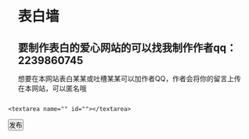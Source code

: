 <!DOCTYPE html>
<html lang="zh-CN">
<head>
  <meta charset="UTF-8">
  <meta name="viewport" content="width=device-width, initial-scale=1.0">
  <title>表白墙初代</title>
  <style>
	 
    body {
      margin:0px;
		background: #f4c4f3;  /* fallback for old browsers */
background: -webkit-linear-gradient(to right, #fc67fa, #f4c4f3);  /* Chrome 10-25, Safari 5.1-6 */
background: linear-gradient(to right, #fc67fa, #f4c4f3); /* W3C, IE 10+/ Edge, Firefox 16+, Chrome 26+, Opera 12+, Safari 7+ */

		
    }
    *{
      margin: 0px;
      padding: 0px;
    }
    li {
      list-style: none;
      width: 500px;
      height: 300px;
      margin-top: 5px;
    background: #00c3ff;  /* fallback for old browsers */
background: -webkit-linear-gradient(to right, #ffff1c, #00c3ff);  /* Chrome 10-25, Safari 5.1-6 */
background: linear-gradient(to right, #ffff1c, #00c3ff); /* W3C, IE 10+/ Edge, Firefox 16+, Chrome 26+, Opera 12+, Safari 7+ */

	  }
    textarea{
      width: 200px;
      height: 80px;
    } 
  </style>
</head>
<body>
	<div style="padding:20px;margin-top:0px;height:210px;">
<h1>表白墙</h1>

<h2>要制作表白的爱心网站的可以找我制作作者qq：2239860745</h2>
<p>想要在本网站表白某某或吐槽某某可以加作者QQ，作者会将你的留言上传在本网站，可以匿名哦</p>


</div>

	<textarea name="" id=""></textarea>
  <button>发布</button>
  <ul>
     
  </ul>
  <script>
    //获取元素
    var btn = document.querySelector('button');
    var text = document.querySelector('textarea');
    var ul = document.querySelector('ul');
    //注册时间
    btn.onclick = function(){
      if(text.value == ''){
        alert("您没有输入内容。")
        return false;
      }else{
        var li = document.createElement('li');
        li.innerHTML = text.value;
        //ul.appendChild(li);
        ul.insertBefore(li,ul.children[0])
      }
      text.value='';
       
    }
  </script>
</body>
</html>
